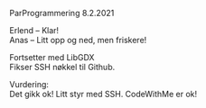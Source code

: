 ParProgrammering 8.2.2021

Erlend – Klar!  
Anas – Litt opp og ned, men friskere!

Fortsetter med LibGDX  
Fikser SSH nøkkel til Github.

Vurdering:  
Det gikk ok! Litt styr med SSH. CodeWithMe er ok!